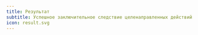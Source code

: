 ```yaml
---
title: Результат
subtitle: Успешное заключительное следствие целенаправленных действий
icon: result.svg
---
```

